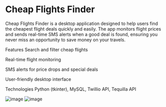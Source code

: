 # Cheap Flights Finder
Cheap Flights Finder is a desktop application designed to help users find the cheapest flight deals quickly and easily.
The app monitors flight prices and sends real-time SMS alerts when a good deal is found, ensuring you never miss an opportunity to save money on your travels.

Features
Search and filter cheap flights

Real-time flight monitoring

SMS alerts for price drops and special deals

User-friendly desktop interface

Technologies
Python (tkinter), MySQL, Twillio API, Tequilla API



![image](https://github.com/user-attachments/assets/c99b3d26-9a58-45bb-9ec4-847dc787ecf5)
![image](https://github.com/user-attachments/assets/40946a20-cf40-416d-924c-5af2f06e3b1f)
